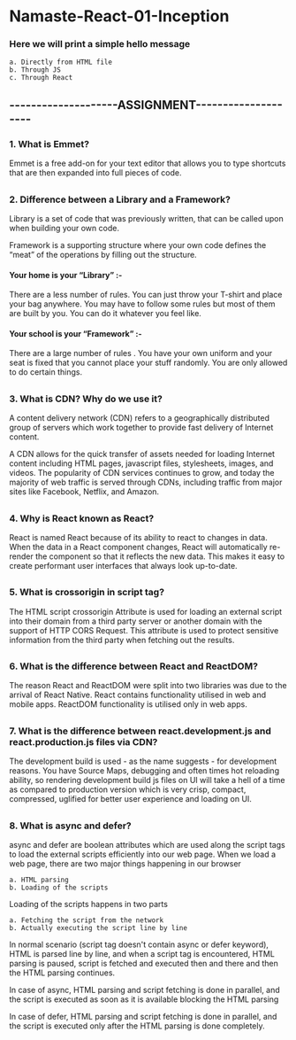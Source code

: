 # Namaste-React-01-Inception

### Here we will print a simple hello message

```
a. Directly from HTML file
b. Through JS
c. Through React
```

## --------------------ASSIGNMENT--------------------

### 1. What is Emmet?

Emmet is a free add-on for your text editor that allows you to type shortcuts that are then expanded into full pieces of code.

##

### 2. Difference between a Library and a Framework?

Library is a set of code that was previously written, that can be called upon when building your own code.

Framework is a supporting structure where your own code defines the “meat” of the operations by filling out the structure.

#### Your home is your “Library” :-

There are a less number of rules. You can just throw your T-shirt and place your bag anywhere. You may have to follow some rules but most of them are built by you. You can do it whatever you feel like.

#### Your school is your “Framework” :-

There are a large number of rules . You have your own uniform and your seat is fixed that you cannot place your stuff randomly. You are only allowed to do certain things.

##

### 3. What is CDN? Why do we use it?

A content delivery network (CDN) refers to a geographically distributed group of servers which work together to provide fast delivery of Internet content.

A CDN allows for the quick transfer of assets needed for loading Internet content including HTML pages, javascript files, stylesheets, images, and videos. The popularity of CDN services continues to grow, and today the majority of web traffic is served through CDNs, including traffic from major sites like Facebook, Netflix, and Amazon.

##

### 4. Why is React known as React?

React is named React because of its ability to react to changes in data. When the data in a React component changes, React will automatically re-render the component so that it reflects the new data. This makes it easy to create performant user interfaces that always look up-to-date.

##

### 5. What is crossorigin in script tag?

The HTML script crossorigin Attribute is used for loading an external script into their domain from a third party server or another domain with the support of HTTP CORS Request. This attribute is used to protect sensitive information from the third party when fetching out the results.

##

### 6. What is the difference between React and ReactDOM?

The reason React and ReactDOM were split into two libraries was due to the arrival of React Native. React contains functionality utilised in web and mobile apps.
ReactDOM functionality is utilised only in web apps.

##

### 7. What is the difference between react.development.js and react.production.js files via CDN?

The development build is used - as the name suggests - for development reasons. You have Source Maps, debugging and often times hot reloading ability, so rendering development build js files on UI will take a hell of a time as compared to production version which is very crisp, compact, compressed, uglified for better user experience and loading on UI.

##

### 8. What is async and defer?

async and defer are boolean attributes which are used along the script tags to load the external scripts efficiently into our web page.
When we load a web page, there are two major things happening in our browser

```
a. HTML parsing
b. Loading of the scripts
```

Loading of the scripts happens in two parts

```
a. Fetching the script from the network
b. Actually executing the script line by line
```

In normal scenario (script tag doesn't contain async or defer keyword), HTML is parsed line by line, and when a script tag is encountered, HTML parsing is paused, script is fetched and executed then and there and then the HTML parsing continues.

In case of async, HTML parsing and script fetching is done in parallel, and the script is executed as soon as it is available blocking the HTML parsing

In case of defer, HTML parsing and script fetching is done in parallel, and the script is executed only after the HTML parsing is done completely.
